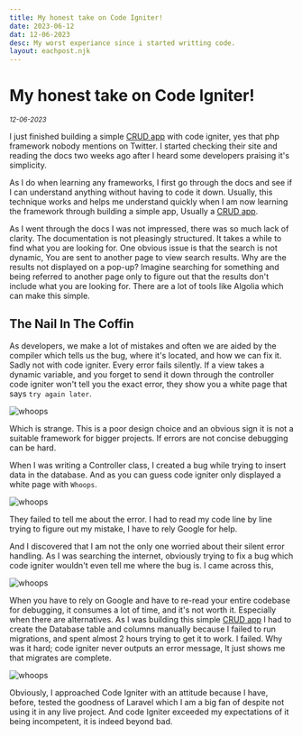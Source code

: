 ```yaml
---
title: My honest take on Code Igniter!
date: 2023-06-12
dat: 12-06-2023
desc: My worst experiance since i started writting code.
layout: eachpost.njk
---
```


# My honest take on Code Igniter!
<sup>*12-06-2023*<sup>

I just finished building a simple [CRUD app](https://github.com/coderkwan/todoIgniter) with code igniter, yes that php framework nobody mentions on Twitter. I started checking their site and reading the docs two weeks ago after I heard some developers praising it's simplicity.

As I do when learning any frameworks, I first go through the docs and see if I can understand anything without having to code it down. Usually, this technique works and helps me understand quickly when I am now learning the framework through building a simple app, Usually a [CRUD app](https://github.com/coderkwan/todoIgniter).

As I went through the docs I was not impressed, there was so much lack of clarity. The documentation is not pleasingly structured. It takes a while to find what you are looking for. One obvious issue is that the search is not dynamic, You are sent to another page to view search results. Why are the results not displayed on a pop-up? Imagine searching for something and being referred to another page only to figure out that the results don't include what you are looking for. There are a lot of tools like Algolia which can make this simple.

## The Nail In The Coffin
As developers, we make a lot of mistakes and often we are aided by the compiler which tells us the bug, where it's located, and how we can fix it. Sadly not with code igniter. Every error fails silently. If a view takes a dynamic variable, and you forget to send it down through the controller code igniter won't tell you the exact error, they show you a white page that says `try again later`.

![](/assets/posts/woops.png "whoops")

Which is strange. This is a poor design choice and an obvious sign it is not a suitable framework for bigger projects. If errors are not concise debugging can be hard.

When I was writing a Controller class, I created a bug while trying to insert data in the database. And as you can guess code igniter only displayed a white page with `Whoops`. 

![](/assets/posts/woops.png "whoops")

They failed to tell me about the error. I had to read my code line by line trying to figure out my mistake, I have to rely Google for help.

And I discovered that I am not the only one worried about their silent error handling. As I was searching the internet, obviously trying to fix a bug which code igniter wouldn't even tell me where the bug is. I came across this,

![](/assets/posts/igniter.png "whoops")

When you have to rely on Google and have to re-read your entire codebase for debugging, it consumes a lot of time, and it's not worth it. Especially when there are alternatives. As I was building this simple [CRUD app](https://github.com/coderkwan/todoIgniter) I had to create the Database table and columns manually because I failed to run migrations, and spent almost 2 hours trying to get it to work. I failed. Why was it hard; code igniter never outputs an error message, It just shows me that migrates are complete.

![](/assets/posts/migrate.png "whoops")

Obviously, I approached Code Igniter with an attitude because I have, before, tested the goodness of Laravel which I am a big fan of despite not using it in any live project. And code Igniter exceeded my expectations of it being incompetent, it is indeed beyond bad.

